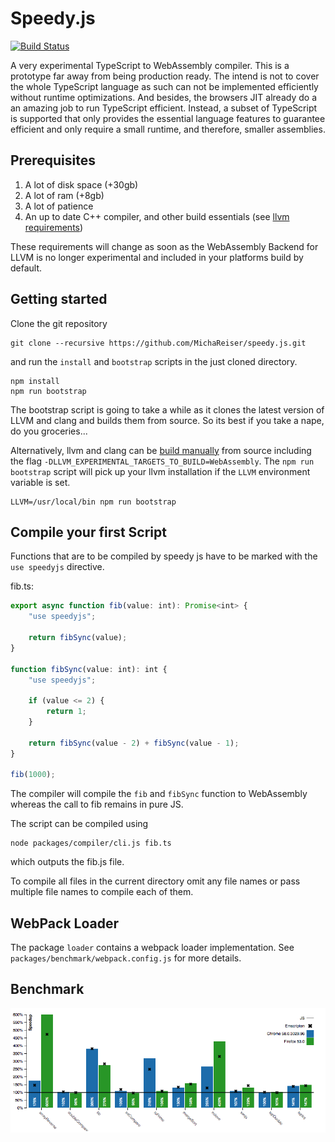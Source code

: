# Speedy.js

[![Build Status](https://travis-ci.com/MichaReiser/speedy.js.svg?token=zNrpU9MqErk5Uafzosnz&branch=master)](https://travis-ci.com/MichaReiser/speedy.js)

A very experimental TypeScript to WebAssembly compiler. This is a prototype far away from being production ready.
The intend is not to cover the whole TypeScript language as such can not be implemented efficiently without runtime optimizations. And besides, the browsers JIT already do a an amazing job to run TypeScript efficient. 
Instead, a subset of TypeScript is supported that only provides the essential language features to guarantee efficient and only require
a small runtime, and therefore, smaller assemblies.
 
 
## Prerequisites 

1. A lot of disk space (+30gb)
2. A lot of ram (+8gb)
3. A lot of patience
4. An up to date C++ compiler, and other build essentials (see [llvm requirements](http://llvm.org/docs/GettingStarted.html#requirements))

These requirements will change as soon as the WebAssembly Backend for LLVM is no longer experimental and 
included in your platforms build by default.

## Getting started

Clone the git repository 

```
git clone --recursive https://github.com/MichaReiser/speedy.js.git
```

and run the `install` and `bootstrap` scripts in the just cloned directory.

```
npm install
npm run bootstrap
```

The bootstrap script is going to take a while as it clones the latest version of LLVM and clang and builds them from source. So its best if you take a nape, do you groceries...

Alternatively, llvm and clang can be [build manually](http://llvm.org/docs/CMake.html) from source including the flag `-DLLVM_EXPERIMENTAL_TARGETS_TO_BUILD=WebAssembly`. The `npm run bootstrap` script will pick up your llvm installation if the `LLVM` environment variable is set.

```
LLVM=/usr/local/bin npm run bootstrap
```

## Compile your first Script

Functions that are to be compiled by speedy js have to be marked with the `use speedyjs` directive.


fib.ts:

```typescript
export async function fib(value: int): Promise<int> {
    "use speedyjs";

    return fibSync(value);
}

function fibSync(value: int): int {
    "use speedyjs";

    if (value <= 2) {
        return 1;
    }

    return fibSync(value - 2) + fibSync(value - 1);
}

fib(1000);
```

The compiler will compile the `fib` and `fibSync` function to WebAssembly whereas the call to fib remains in pure JS. 

The script can be compiled using

```
node packages/compiler/cli.js fib.ts
```

which outputs the fib.js file. 

To compile all files in the current directory omit any file names or pass multiple file names to compile each of them.


## WebPack Loader

The package `loader` contains a webpack loader implementation. See `packages/benchmark/webpack.config.js` for more details.

## Benchmark

![Benchmark](./doc/benchmark.png)
